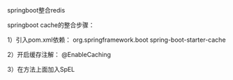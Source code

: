 springboot整合redis


springboot cache的整合步骤：

1）引入pom.xml依赖： 
<dependency>
  <groupId>org.springframework.boot</groupId>
  <artifactId>spring-boot-starter-cache</artifactId>
</dependency>
           
2）开启缓存注解： @EnableCaching

3）在方法上面加入SpEL   